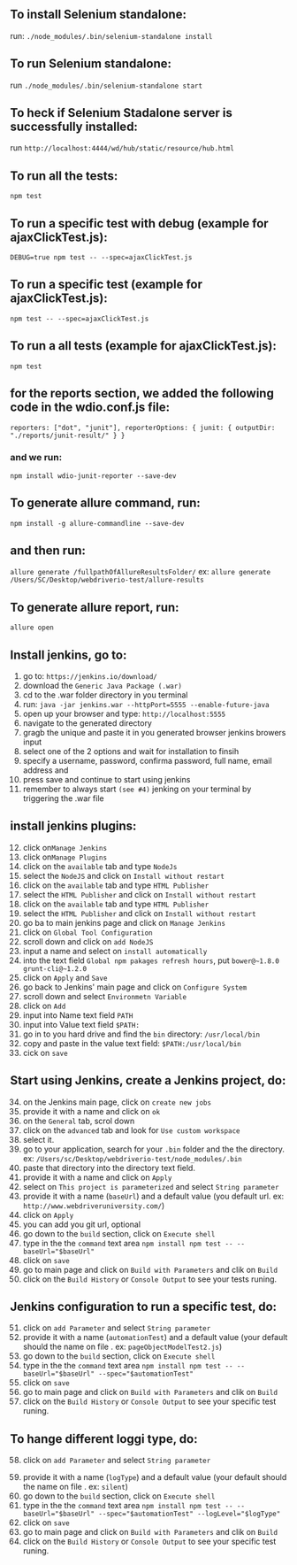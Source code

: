 ## To install Selenium standalone:

run: `./node_modules/.bin/selenium-standalone install`

## To run Selenium standalone:

run `./node_modules/.bin/selenium-standalone start`

## To heck if Selenium Stadalone server is successfully installed:

run `http://localhost:4444/wd/hub/static/resource/hub.html`

## To run all the tests:

`npm test`

## To run a specific test with debug (example for ajaxClickTest.js):

`DEBUG=true npm test -- --spec=ajaxClickTest.js`

## To run a specific test (example for ajaxClickTest.js):

`npm test -- --spec=ajaxClickTest.js`

## To run a all tests (example for ajaxClickTest.js):

`npm test`

## for the reports section, we added the following code in the wdio.conf.js file:

`reporters: ["dot", "junit"], reporterOptions: { junit: { outputDir: "./reports/junit-result/" } }`

### and we run:

`npm install wdio-junit-reporter --save-dev`

## To generate allure command, run:

`npm install -g allure-commandline --save-dev`

## and then run:

`allure generate /fullpathOfAllureResultsFolder/` ex: `allure generate /Users/SC/Desktop/webdriverio-test/allure-results`

## To generate allure report, run:

`allure open`

## Install jenkins, go to:

1. go to: `https://jenkins.io/download/`
2. download the `Generic Java Package (.war)`
3. cd to the .war folder directory in you terminal
4. run: `java -jar jenkins.war --httpPort=5555 --enable-future-java`
5. open up your browser and type: `http://localhost:5555`
6. navigate to the generated directory
7. gragb the unique and paste it in you generated browser jenkins browers input
8. select one of the 2 options and wait for installation to finsih
9. specify a username, password, confirma password, full name, email address and
10. press save and continue to start using jenkins
11. remember to always start `(see #4)` jenking on your terminal by triggering the .war file

## install jenkins plugins:

12. click on`Manage Jenkins`
13. click on`Manage Plugins`
14. click on the `available` tab and type `NodeJs`
15. select the `NodeJS` and click on `Install without restart`
16. click on the `available` tab and type `HTML Publisher`
17. select the `HTML Publisher` and click on `Install without restart`
18. click on the `available` tab and type `HTML Publisher`
19. select the `HTML Publisher` and click on `Install without restart`
20. go ba to main jenkins page and click on `Manage Jenkins`
21. click on `Global Tool Configuration`
22. scroll down and click on `add NodeJS`
23. input a name and select on `install automatically`
24. into the text field `Global npm pakages refresh hours`, put `bower@~1.8.0 grunt-cli@~1.2.0`
25. click on `Apply` and `Save`
26. go back to Jenkins' main page and click on `Configure System`
27. scroll down and select `Environmetn Variable`
28. click on `Add`
29. input into Name text field `PATH`
30. input into Value text field `$PATH:`
31. go in to you hard drive and find the `bin` directory: `/usr/local/bin`
32. copy and paste in the value text field: `$PATH:/usr/local/bin`
33. cick on `save`

## Start using Jenkins, create a Jenkins project, do:

34. on the Jenkins main page, click on `create new jobs`
35. provide it with a name and click on `ok`
36. on the `General` tab, scrol down
37. click on the `advanced` tab and look for `Use custom workspace`
38. select it.
39. go to your application, search for your `.bin` folder and the the directory. ex: `/Users/sc/Desktop/webdriverio-test/node_modules/.bin`
40. paste that directory into the directory text field.
41. provide it with a name and click on `Apply`
42. select on `This project is parameterized` and select `String parameter`
43. provide it with a name (`baseUrl`) and a default value (you default url. ex: `http://www.webdriveruniversity.com/`)
44. click on `Apply`
45. you can add you git url, optional
46. go down to the `build` section, click on `Execute shell`
47. type in the the `command` text area `npm install npm test -- --baseUrl="$baseUrl"`
48. click on `save`
49. go to main page and click on `Build with Parameters` and clik on `Build`
50. click on the `Build History` or `Console Output` to see your tests runing.

## Jenkins configuration to run a specific test, do:

51. click on `add Parameter` and select `String parameter`
52. provide it with a name (`automationTest`) and a default value (your default should the name on file . ex: `pageObjectModelTest2.js`)
53. go down to the `build` section, click on `Execute shell`
54. type in the the `command` text area `npm install npm test -- --baseUrl="$baseUrl" --spec="$automationTest"`
55. click on `save`
56. go to main page and click on `Build with Parameters` and clik on `Build`
57. click on the `Build History` or `Console Output` to see your specific test runing.

## To hange different loggi type, do:
58. click on `add Parameter` and select `String parameter`
<!-- There are many different log type you can give as default value, such as: `verbose, silent, command, data, and result` -->
59. provide it with a name (`logType`) and a default value (your default should the name on file . ex: `silent`)
60. go down to the `build` section, click on `Execute shell`
61. type in the the `command` text area `npm install npm test -- --baseUrl="$baseUrl" --spec="$automationTest" --logLevel="$logType"`
62. click on `save`
63. go to main page and click on `Build with Parameters` and clik on `Build`
64. click on the `Build History` or `Console Output` to see your specific test runing.
